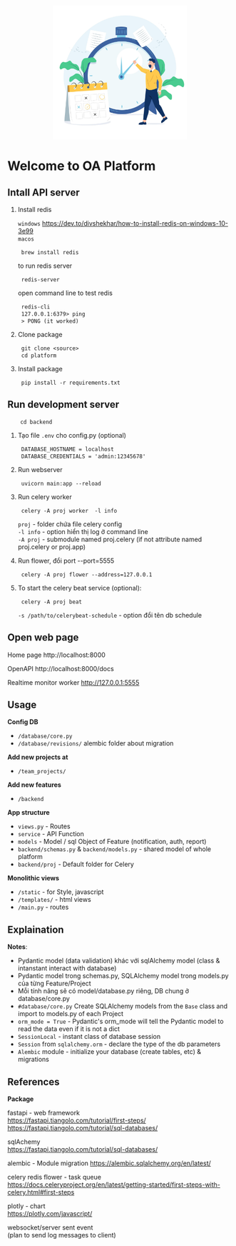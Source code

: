 <p align="center">
  <a href="#" target="_blank" rel="noopener noreferrer">
    <img src="/backend/storage/assets/image/task.jpg" width="300">
  </a>
</p>
<!-- ![image info](./backend/storage/assets/image/task.jpg) -->

# Welcome to OA Platform

## Intall API server

1. Install redis

    `windows` https://dev.to/divshekhar/how-to-install-redis-on-windows-10-3e99  
    `macos`

        brew install redis 
    
    to run redis server
        
        redis-server

    open command line to test redis 

        redis-cli  
        127.0.0.1:6379> ping  
        > PONG (it worked)  

2. Clone package 

        git clone <source>   
        cd platform

3. Install package

        pip install -r requirements.txt
        
## Run development server 

        cd backend

1. Tạo file `.env` cho config.py  (optional)

        DATABASE_HOSTNAME = localhost  
        DATABASE_CREDENTIALS = 'admin:12345678'  

2. Run webserver

        uvicorn main:app --reload

3. Run celery worker 

        celery -A proj worker  -l info  

     `proj` - folder chứa file celery config  
     `-l info` - option hiển thị log ở command line  
     `-A proj` - submodule named proj.celery (if not attribute named proj.celery or proj.app)


4. Run flower, đổi port --port=5555

        celery -A proj flower --address=127.0.0.1  

5. To start the celery beat service (optional):

        celery -A proj beat

    `-s /path/to/celerybeat-schedule` - option đổi tên db schedule    

## Open web page
Home page
http://localhost:8000

OpenAPI 
http://localhost:8000/docs

Realtime monitor worker
http://127.0.0.1:5555

## Usage

**Config DB**
- `/database/core.py`
- `/database/revisions/` alembic folder about migration

**Add new projects at**
- `/team_projects/`

**Add new features**
- `/backend`

**App structure**
- `views.py` - Routes  
- `service` - API Function  
- `models` -  Model / sql Object of Feature (notification, auth, report)  
- `backend/schemas.py` & `backend/models.py` - shared model of whole platform  
- `backend/proj` - Default folder for Celery  

**Monolithic views**
- `/static` - for Style, javascript  
- `/templates/` - html views  
- `/main.py` - routes  

## Explaination 

**Notes**:

- Pydantic model (data validation) khác với sqlAlchemy model (class & intanstant interact with database)
- Pydantic model trong schemas.py, SQLAlchemy model trong models.py của từng Feature/Project
- Mỗi tính năng sẽ có model/database.py riêng, DB chung ở database/core.py    
- `#database/core.py`  Create SQLAlchemy models from the `Base` class and import to  models.py of each Project  
- `orm_mode = True` - Pydantic's orm_mode will tell the Pydantic model to read the data even if it is not a dict  
- `SessionLocal` - instant class of database session  
- `Session` from  `sqlalchemy.orm` - declare the type of the db parameters  
- `Alembic` module - initialize your database (create tables, etc) & migrations
## References
**Package** 

fastapi - web framework  
https://fastapi.tiangolo.com/tutorial/first-steps/  
https://fastapi.tiangolo.com/tutorial/sql-databases/

sqlAchemy  
https://fastapi.tiangolo.com/tutorial/sql-databases/  

alembic - Module migration
https://alembic.sqlalchemy.org/en/latest/

celery redis flower - task queue  
https://docs.celeryproject.org/en/latest/getting-started/first-steps-with-celery.html#first-steps  

plotly - chart  
https://plotly.com/javascript/  

websocket/server sent event   
(plan to send log messages to client)  
